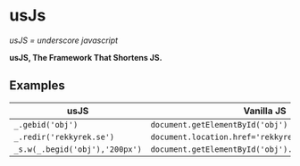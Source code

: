 # usJs
*usJS = underscore javascript*

**usJS, The Framework That Shortens JS.**
## Examples
| usJS | Vanilla JS |
| --- | --- |
|``` _.gebid('obj') ```|``` document.getElementById('obj') ```|
|``` _.redir('rekkyrek.se') ```|``` document.location.href='rekkyrek.se' ```|
|``` _s.w(_.begid('obj'),'200px') ```|``` document.getElementById('obj').style.width='200px' ```|

